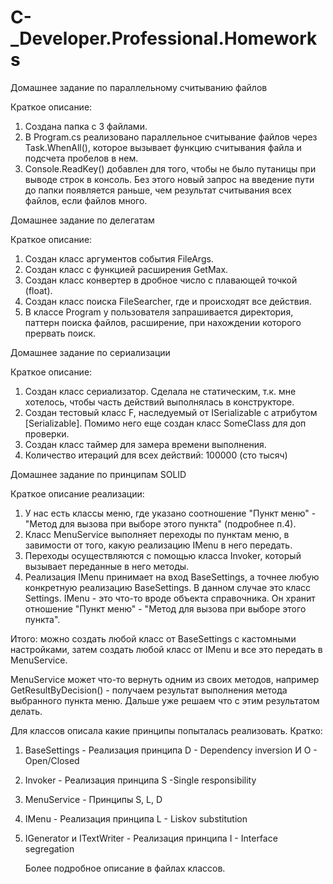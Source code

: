 # C-_Developer.Professional.Homeworks

Домашнее задание по параллельному считыванию файлов

Краткое описание: 
1. Создана папка с 3 файлами.
2. В Program.cs реализовано параллельное считывание файлов через Task.WhenAll(), которое вызывает функцию считывания файла и подсчета пробелов в нем.
3. Console.ReadKey() добавлен для того, чтобы не было путаницы при выводе строк в консоль. Без этого новый запрос на введение пути до папки появляется раньше, чем результат считывания всех файлов, если файлов много.

Домашнее задание по делегатам

Краткое описание:
1. Создан класс аргументов события FileArgs.
2. Создан класс с функцией расширения GetMax.
3. Создан класс конвертер в дробное число с плавающей точкой (float).
4. Создан класс поиска FileSearcher, где и происходят все действия.
5. В классе Program у пользователя запрашивается директория, паттерн поиска файлов, расширение, при нахождении которого прервать поиск.

Домашнее задание по сериализации

Краткое описание:
1. Создан класс сериализатор. Сделала не статическим, т.к. мне хотелось, чтобы часть действий выполнялась в конструкторе.
2. Создан тестовый класс F, наследуемый от ISerializable с атрибутом [Serializable]. Помимо него еще создан класс SomeClass для доп проверки.
3. Создан класс таймер для замера времени выполнения.
4. Количество итераций для всех действий: 100000 (сто тысяч)

Домашнее задание по принципам SOLID
  
  Краткое описание реализации:
  1. У нас есть классы меню, где указано соотношение "Пункт меню" - "Метод для вызова при выборе этого пункта" (подробнее п.4).
  2. Класс MenuService выполняет переходы по пунктам меню, в завимости от того, какую реализацию IMenu в него передать.
  3. Переходы осуществляются с помощью класса Invoker, который вызывает переданные в него методы.
  4. Реализация IMenu принимает на вход BaseSettings, а точнее любую конкретную реализацию BaseSettings. В данном случае это класс Settings.
     IMenu - это что-то вроде объекта справочника. Он хранит отношение "Пункт меню" - "Метод для вызова при выборе этого пункта".
  
  Итого: можно создать любой класс от BaseSettings с кастомными настройками, затем создать любой класс от IMenu и все это передать в MenuService.

  MenuService может что-то вернуть одним из своих методов, например GetResultByDecision() - получаем результат выполнения метода выбранного пункта меню. Дальше уже решаем что с этим результатом делать.

  Для классов описала какие принципы попыталась реализовать.
  Кратко: 
  1. BaseSettings - Реализация принципа D - Dependency inversion И O - Open/Closed
  2. Invoker - Реализация принципа S -Single responsibility
  3. MenuService - Принципы S, L, D
  4. IMenu - Реализация принципа L - Liskov substitution
  5. IGenerator и ITextWriter - Реализация принципа I - Interface segregation

     Более подробное описание в файлах классов.
     

